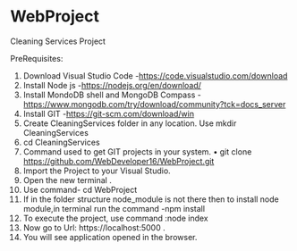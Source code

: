 # WebProject
Cleaning Services Project

PreRequisites:

1) Download Visual Studio Code -https://code.visualstudio.com/download
2) Install Node js -https://nodejs.org/en/download/
3) Install MondoDB shell and MongoDB Compass -https://www.mongodb.com/try/download/community?tck=docs_server
4) Install GIT -https://git-scm.com/download/win
5) Create CleaningServices folder in any location. Use mkdir CleaningServices
6) cd CleaningServices
7) Command used to get GIT projects in your system.
   •	git clone https://github.com/WebDeveloper16/WebProject.git
8) Import the Project to your Visual Studio.
9) Open the new terminal . 
10) Use command- cd WebProject
11) If in the folder structure node_module is not there then to install node module,in terminal run the command -npm install
12) To execute the project, use command :node index
13) Now go to Url: https://localhost:5000 .
14) You will see application opened in the browser.

